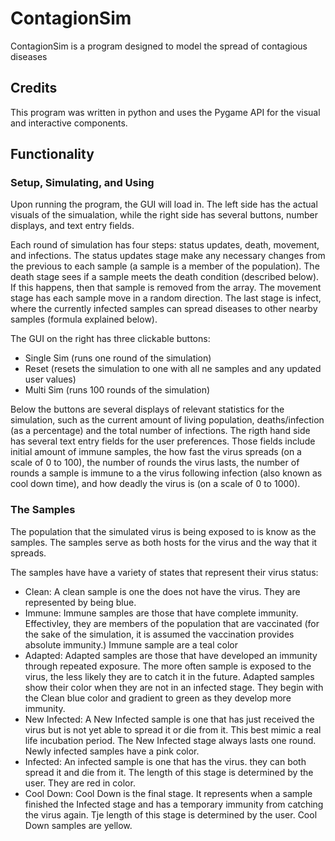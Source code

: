 # ContagionSim
 
<p> ContagionSim is a program designed to model the spread of contagious diseases </p>

<h2> Credits </h2>
<p> This program was written in python and uses the Pygame API for the visual and interactive components.
 
<h2> Functionality </h2>
<h3> Setup, Simulating, and Using </h3>
<p> Upon running the program, the GUI will load in. The left side has the actual visuals of the simualation, while the right side has several buttons, number displays, and text entry fields.</p>
<p> Each round of simulation has four steps: status updates, death, movement, and infections. The status updates stage make any necessary changes from the previous to each sample (a sample is a member of the population). The death stage sees if a sample meets the death condition (described below). If this happens, then that sample is removed from the array. The movement stage has each sample move in a random direction. The last stage is infect, where the currently infected samples can spread diseases to other nearby samples (formula explained below). </p>

<p>The GUI on the right has three clickable buttons: </p>
<ul>
 <li> Single Sim (runs one round of the simulation) </li>
 <li> Reset (resets the simulation to one with all ne samples and any updated user values) </li>
 <li> Multi Sim (runs 100 rounds of the simulation) </li>
</ul>

<p> Below the buttons are several displays of relevant statistics for the simulation, such as the current amount of living population, deaths/infection (as a percentage) and the total number of infections. The rigth hand side has several text entry fields for the user preferences. Those fields include initial amount of immune samples, the how fast the virus spreads (on a scale of 0 to 100), the number of rounds the virus lasts, the number of rounds a sample is immune to a the virus following infection (also known as cool down time), and how deadly the virus is (on a scale of 0 to 1000).
 
<h3> The Samples </h3>
<p> The population that the simulated virus is being exposed to is know as the samples. The samples serve as both hosts for the virus and the way that it spreads. </p>
<p> The samples have have a variety of states that represent their virus status: </p>
<ul>
 <li> Clean: A clean sample is one the does not have the virus. They are represented by being blue. </li>
 <li> Immune: Immune samples are those that have complete immunity. Effectivley, they are members of the population that are vaccinated (for the sake of the simulation, it is assumed the vaccination provides absolute immunity.) Immune sample are a teal color  </li>
 <li> Adapted: Adapted samples are those that have developed an immunity through repeated exposure. The more often sample is exposed to the virus, the less likely they are to catch it in the future. Adapted samples show their color when they are not in an infected stage. They begin with the Clean blue color and gradient to green as they develop more immunity. </li>
 <li>New Infected: A New Infected sample is one that has just received the virus but is not yet able to spread it or die from it. This best mimic a real life incubation period. The New Infected stage always lasts one round. Newly infected samples have a pink color. </li>
 <li>Infected: An infected sample is one that has the virus. they can both spread it and die from it. The length of this stage is determined by the user. They are red in color. </li>
 <li>Cool Down: Cool Down is the final stage. It represents when a sample finished the Infected stage and has a temporary immunity from catching the virus again. Tje length of this stage is determined by the user. Cool Down samples are yellow. </li>
</ul>
